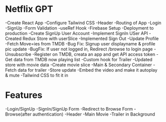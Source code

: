 # Netflix GPT

-Create React App
-Configure Tailwind CSS
-Header
-Routing of App
-Login
-SignUp
-Form Validation
-useRef Hook
-Firebase Setup
-Deployment to production
-Create SignUp User Account
-Implement SignIn USer API
-Created Redux Store with userSlice
-Implemented Sign Out
-Update Profile
-Fetch Move=ies from TMDB
-Bug Fix: Signup user displayname & profile pic update
-BugFix: If user not logged in, Redirect /browse to login page
-Unsubscribe
-Register on TMDB, creata an app and get API access token
-Get data from TMDB now playing list
-Custom hook for Trailer
-Updated store with movie data
-Create movie slice
-Main & Secondary Container
-Fetch data for trailer
-Store update
-Embed the video and make it autoplay & mute
-Tailwind CSS to fit it in


# Features
-Login/SignUp
    -SignIn/SignUp Form
    -Redirect to Browse Form
-Browse(after authentication)
    -Header
    -Main Movie
        -Trailer in Background